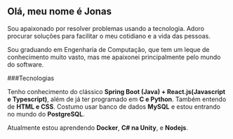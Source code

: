 ## Olá, meu nome é Jonas

Sou apaixonado por resolver problemas usando a tecnologia. Adoro procurar soluções para facilitar o meu cotidiano e a vida das pessoas. 

Sou graduando em Engenharia de Computação, que tem um leque de conhecimento muito vasto, mas me apaixonei principalmente pelo mundo do software.

###Tecnologias

Tenho conhecimento do clássico **Spring Boot (Java) + React.js(Javascript e Typescript)**, além de já ter programado em **C e Python**. Também entendo de **HTML e CSS**. Costumo usar banco de dados **MySQL** e estou entrando no mundo do **PostgreSQL**.

Atualmente estou aprendendo **Docker**, **C# na Unity**, e **Nodejs**.
